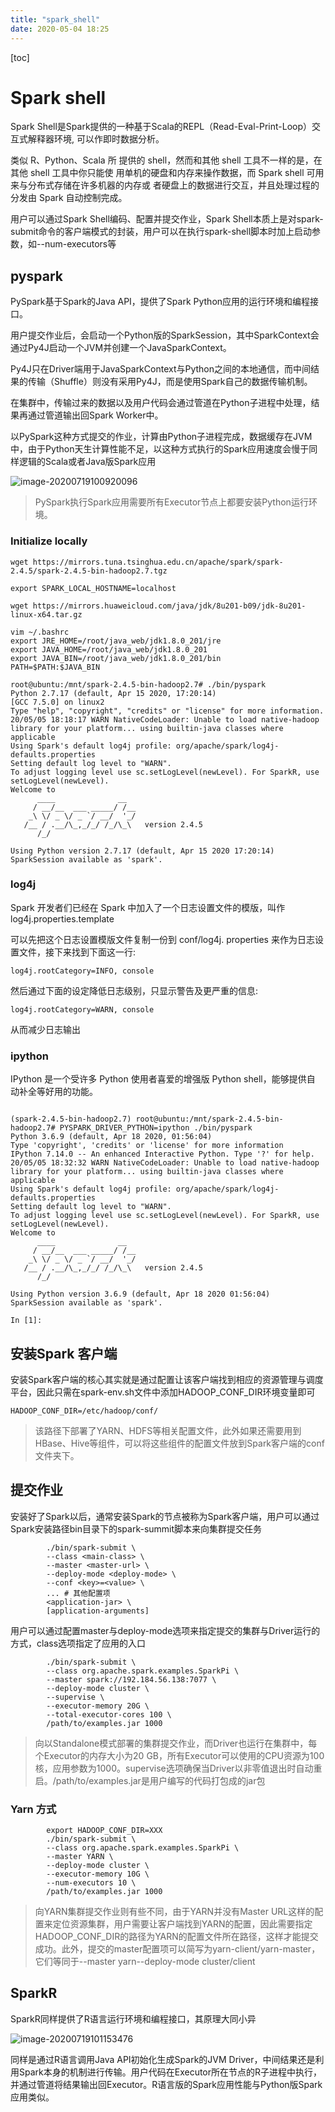 ```yaml
---
title: "spark_shell"
date: 2020-05-04 18:25
---
```

[toc]



# Spark shell

Spark Shell是Spark提供的一种基于Scala的REPL（Read-Eval-Print-Loop）交互式解释器环境, 可以作即时数据分析。

类似 R、Python、Scala 所 提供的 shell，然而和其他 shell 工具不一样的是，在其他 shell 工具中你只能使 用单机的硬盘和内存来操作数据，而 Spark shell 可用来与分布式存储在许多机器的内存或 者硬盘上的数据进行交互，并且处理过程的分发由 Spark 自动控制完成。

用户可以通过Spark Shell编码、配置并提交作业，Spark Shell本质上是对spark-submit命令的客户端模式的封装，用户可以在执行spark-shell脚本时加上启动参数，如--num-executors等



## pyspark

PySpark基于Spark的Java API，提供了Spark Python应用的运行环境和编程接口。

用户提交作业后，会启动一个Python版的SparkSession，其中SparkContext会通过Py4J启动一个JVM并创建一个JavaSparkContext。

Py4J只在Driver端用于JavaSparkContext与Python之间的本地通信，而中间结果的传输（Shuffle）则没有采用Py4J，而是使用Spark自己的数据传输机制。

在集群中，传输过来的数据以及用户代码会通过管道在Python子进程中处理，结果再通过管道输出回Spark Worker中。

以PySpark这种方式提交的作业，计算由Python子进程完成，数据缓存在JVM中，由于Python天生计算性能不足，以这种方式执行的Spark应用速度会慢于同样逻辑的Scala或者Java版Spark应用

![image-20200719100920096](spark_shell.assets/image-20200719100920096.png)

> PySpark执行Spark应用需要所有Executor节点上都要安装Python运行环境。





### Initialize locally

```
wget https://mirrors.tuna.tsinghua.edu.cn/apache/spark/spark-2.4.5/spark-2.4.5-bin-hadoop2.7.tgz

export SPARK_LOCAL_HOSTNAME=localhost
```



```
wget https://mirrors.huaweicloud.com/java/jdk/8u201-b09/jdk-8u201-linux-x64.tar.gz

vim ~/.bashrc
export JRE_HOME=/root/java_web/jdk1.8.0_201/jre
export JAVA_HOME=/root/java_web/jdk1.8.0_201
export JAVA_BIN=/root/java_web/jdk1.8.0_201/bin
PATH=$PATH:$JAVA_BIN
```



```
root@ubuntu:/mnt/spark-2.4.5-bin-hadoop2.7# ./bin/pyspark 
Python 2.7.17 (default, Apr 15 2020, 17:20:14) 
[GCC 7.5.0] on linux2
Type "help", "copyright", "credits" or "license" for more information.
20/05/05 18:18:17 WARN NativeCodeLoader: Unable to load native-hadoop library for your platform... using builtin-java classes where applicable
Using Spark's default log4j profile: org/apache/spark/log4j-defaults.properties
Setting default log level to "WARN".
To adjust logging level use sc.setLogLevel(newLevel). For SparkR, use setLogLevel(newLevel).
Welcome to
      ____              __
     / __/__  ___ _____/ /__
    _\ \/ _ \/ _ `/ __/  '_/
   /__ / .__/\_,_/_/ /_/\_\   version 2.4.5
      /_/

Using Python version 2.7.17 (default, Apr 15 2020 17:20:14)
SparkSession available as 'spark'.
```



### log4j 

Spark 开发者们已经在 Spark 中加入了一个日志设置文件的模版，叫作 log4j.properties.template

可以先把这个日志设置模版文件复制一份到 conf/log4j. properties 来作为日志设置文件，接下来找到下面这一行:

```
log4j.rootCategory=INFO, console
```

然后通过下面的设定降低日志级别，只显示警告及更严重的信息:

```
log4j.rootCategory=WARN, console
```

从而减少日志输出



### ipython

IPython 是一个受许多 Python 使用者喜爱的增强版 Python shell，能够提供自 动补全等好用的功能。

```

(spark-2.4.5-bin-hadoop2.7) root@ubuntu:/mnt/spark-2.4.5-bin-hadoop2.7# PYSPARK_DRIVER_PYTHON=ipython ./bin/pyspark
Python 3.6.9 (default, Apr 18 2020, 01:56:04) 
Type 'copyright', 'credits' or 'license' for more information
IPython 7.14.0 -- An enhanced Interactive Python. Type '?' for help.
20/05/05 18:32:32 WARN NativeCodeLoader: Unable to load native-hadoop library for your platform... using builtin-java classes where applicable
Using Spark's default log4j profile: org/apache/spark/log4j-defaults.properties
Setting default log level to "WARN".
To adjust logging level use sc.setLogLevel(newLevel). For SparkR, use setLogLevel(newLevel).
Welcome to
      ____              __
     / __/__  ___ _____/ /__
    _\ \/ _ \/ _ `/ __/  '_/
   /__ / .__/\_,_/_/ /_/\_\   version 2.4.5
      /_/

Using Python version 3.6.9 (default, Apr 18 2020 01:56:04)
SparkSession available as 'spark'.

In [1]:  
```





## 安装Spark 客户端

安装Spark客户端的核心其实就是通过配置让该客户端找到相应的资源管理与调度平台，因此只需在spark-env.sh文件中添加HADOOP_CONF_DIR环境变量即可

```
HADOOP_CONF_DIR=/etc/hadoop/conf/
```

> 该路径下部署了YARN、HDFS等相关配置文件，此外如果还需要用到HBase、Hive等组件，可以将这些组件的配置文件放到Spark客户端的conf文件夹下。



## 提交作业

安装好了Spark以后，通常安装Spark的节点被称为Spark客户端，用户可以通过Spark安装路径bin目录下的spark-summit脚本来向集群提交任务

```
        ./bin/spark-submit \
        --class <main-class> \
        --master <master-url> \
        --deploy-mode <deploy-mode> \
        --conf <key>=<value> \
        ... # 其他配置项
        <application-jar> \
        [application-arguments]
```



用户可以通过配置master与deploy-mode选项来指定提交的集群与Driver运行的方式，class选项指定了应用的入口

```
        ./bin/spark-submit \
        --class org.apache.spark.examples.SparkPi \
        --master spark://192.184.56.138:7077 \
        --deploy-mode cluster \
        --supervise \
        --executor-memory 20G \
        --total-executor-cores 100 \
        /path/to/examples.jar 1000
```

> 向以Standalone模式部署的集群提交作业，而Driver也运行在集群中，每个Executor的内存大小为20 GB，所有Executor可以使用的CPU资源为100核，应用参数为1000。supervise选项确保当Driver以非零值退出时自动重启。/path/to/examples.jar是用户编写的代码打包成的jar包



### Yarn 方式

```
        export HADOOP_CONF_DIR=XXX
        ./bin/spark-submit \
        --class org.apache.spark.examples.SparkPi \
        --master YARN \
        --deploy-mode cluster \
        --executor-memory 10G \
        --num-executors 10 \
        /path/to/examples.jar 1000
```

> 向YARN集群提交作业则有些不同，由于YARN并没有Master URL这样的配置来定位资源集群，用户需要让客户端找到YARN的配置，因此需要指定HADOOP_CONF_DIR的路径为YARN的配置文件所在路径，这样才能提交成功。此外，提交的master配置项可以简写为yarn-client/yarn-master，它们等同于--master yarn--deploy-mode cluster/client









## SparkR

SparkR同样提供了R语言运行环境和编程接口，其原理大同小异

![image-20200719101153476](spark_shell.assets/image-20200719101153476.png)

同样是通过R语言调用Java API初始化生成Spark的JVM Driver，中间结果还是利用Spark本身的机制进行传输。用户代码在Executor所在节点的R子进程中执行，并通过管道将结果输出回Executor。R语言版的Spark应用性能与Python版Spark应用类似。



